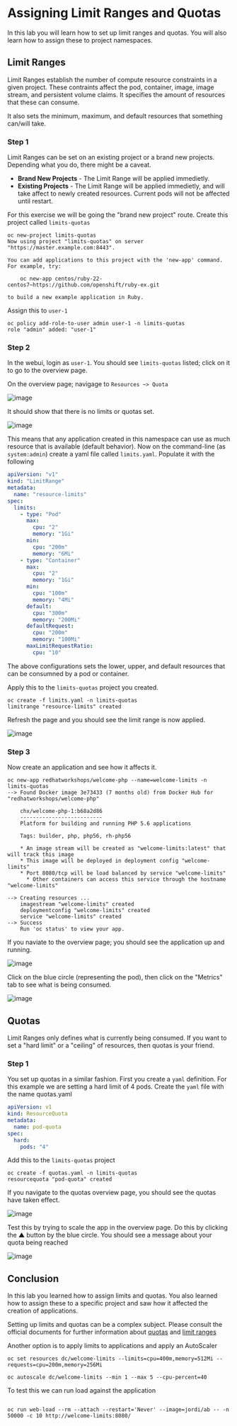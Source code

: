 # Assigning Limit Ranges and Quotas

In this lab you will learn how to set up limit ranges and quotas. You will also learn how to assign these to project namespaces.

## Limit Ranges

Limit Ranges establish the number of compute resource constraints in a given project. These contraints affect the pod, container, image, image stream, and persistent volume claims. It specifies the amount of resources that these can consume. 

It also sets the minimum, maximum, and default resources that something can/will take.

### Step 1

Limit Ranges can be set on an existing project or a brand new projects. Depending what you do, there might be a caveat.

* **Brand New Projects** - The Limit Range will be applied immedietly.
* **Existing Projects**  - The Limit Range will be applied immedietly, and will take affect to newly created resources. Current pods will not be affected until restart.

For this exercise we will be going the "brand new project" route. Create this project called `limits-quotas`

```
oc new-project limits-quotas
Now using project "limits-quotas" on server "https://master.example.com:8443".

You can add applications to this project with the 'new-app' command. For example, try:

    oc new-app centos/ruby-22-centos7~https://github.com/openshift/ruby-ex.git

to build a new example application in Ruby.

```

Assign this  to `user-1`

```
oc policy add-role-to-user admin user-1 -n limits-quotas
role "admin" added: "user-1"
```

### Step 2

In the webui, login as `user-1`. You should see `limits-quotas` listed; click on it to go to the overview page.

On the overview page; navigage to `Resources ~> Quota`

![image](images/nolimits-quotas.png)

It should show that there is no limits or quotas set. 

![image](images/noquotalimits-overview.png)

This means that any application created in this namespace can use as much resource that is available (default behavior). Now on the command-line (as `system:admin`) create a yaml file called `limits.yaml`. Populate it with the following

```yaml
apiVersion: "v1"
kind: "LimitRange"
metadata:
  name: "resource-limits"
spec:
  limits:
    - type: "Pod"
      max:
        cpu: "2"
        memory: "1Gi"
      min:
        cpu: "200m"
        memory: "6Mi"
    - type: "Container"
      max:
        cpu: "2"
        memory: "1Gi"
      min:
        cpu: "100m"
        memory: "4Mi"
      default:
        cpu: "300m"
        memory: "200Mi"
      defaultRequest:
        cpu: "200m"
        memory: "100Mi"
      maxLimitRequestRatio:
        cpu: "10"
```

The above configurations sets the lower, upper, and default resources that can be consumned by a pod or container.

Apply this to the `limits-quotas` project you created.

```
oc create -f limits.yaml -n limits-quotas
limitrange "resource-limits" created
```

Refresh the page and you should see the limit range is now applied.

![image](images/applied-limits-screen.png)

### Step 3

Now create an application and see how it affects it.

```
oc new-app redhatworkshops/welcome-php --name=welcome-limits -n limits-quotas
--> Found Docker image 3e73433 (7 months old) from Docker Hub for "redhatworkshops/welcome-php"

    chx/welcome-php-1:b68a2d86 
    -------------------------- 
    Platform for building and running PHP 5.6 applications

    Tags: builder, php, php56, rh-php56

    * An image stream will be created as "welcome-limits:latest" that will track this image
    * This image will be deployed in deployment config "welcome-limits"
    * Port 8080/tcp will be load balanced by service "welcome-limits"
      * Other containers can access this service through the hostname "welcome-limits"

--> Creating resources ...
    imagestream "welcome-limits" created
    deploymentconfig "welcome-limits" created
    service "welcome-limits" created
--> Success
    Run 'oc status' to view your app.
```

If you naviate to the overview page; you should see the application up and running.

![image](images/apprunning-limits.png)

Click on the blue circle (representing the pod), then click on the "Metrics" tab to see what is being consumed.

![image](images/consumed-limits.png)

## Quotas

Limit Ranges only defines what is currently being consumed. If you want to set a "hard limit" or a "ceiling" of resources, then quotas is your friend.

### Step 1

You set up quotas in a similar fashion. First you create a `yaml` definition. For this example we are setting a hard limit of 4 pods. Create the `yaml` file with the name quotas.yaml

```yaml
apiVersion: v1
kind: ResourceQuota
metadata:
  name: pod-quota
spec:
  hard:
    pods: "4"
```

Add this to the `limits-quotas` project

```
oc create -f quotas.yaml -n limits-quotas
resourcequota "pod-quota" created
```

If you navigate to the quotas overview page, you should see the quotas have taken effect.

![image](images/quotas-set.png)

Test this by trying to scale the app in the overview page. Do this by clicking the ▲ button by the blue circle. You should see a message about your quota being reached

![image](images/quota-reached.png)

## Conclusion

In this lab you learned how to assign limits and quotas. You also learned how to assign these to a specific project and saw how it affected the creation of applications.

Setting up limits and quotas can be a complex subject. Please consult the official documents for further information about [quotas](https://docs.openshift.com/container-platform/latest/admin_guide/quota.html) and [limit ranges](https://docs.openshift.com/container-platform/latest/admin_guide/quota.html)

Another option is to apply limits to applications and apply an AutoScaler  
```
oc set resources dc/welcome-limits --limits=cpu=400m,memory=512Mi --requests=cpu=200m,memory=256Mi

oc autoscale dc/welcome-limits --min 1 --max 5 --cpu-percent=40  

```

To test this we can run load against the application

```

oc run web-load --rm --attach --restart='Never' --image=jordi/ab -- -n 50000 -c 10 http://welcome-limits:8080/

```
